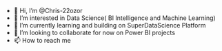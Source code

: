 - 👋 Hi, I’m @Chris-22ozor
- 👀 I’m interested in Data Science( BI Intelligence and Machine Learning)
- 🌱 I’m currently learning and building on SuperDataScience Platform
- 💞️ I’m looking to collaborate for now on Power BI projects
- 📫 How to reach me

<!---
Chris-22ozor/Chris-22ozor is a ✨ special ✨ repository because its `README.md` (this file) appears on your GitHub profile.
You can click the Preview link to take a look at your changes.
--->
